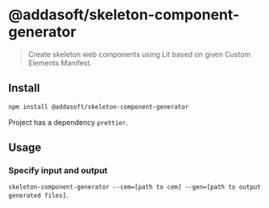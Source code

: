 # @addasoft/skeleton-component-generator

> Create skeleton web components using Lit based on given Custom Elements Manifest.

## Install

```bash
npm install @addasoft/skeleton-component-generator
```

Project has a dependency `prettier`.

## Usage

### Specify input and output

`skeleton-component-generator --cem=[path to cem] --gen=[path to output generated files]`.
